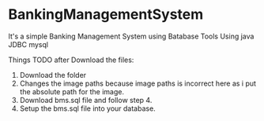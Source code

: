 # BankingManagementSystem

It's a simple Banking Management System using Batabase 
   Tools Using 
         java
         JDBC
         mysql

Things TODO after Download the files:
   1. Download the folder
   2. Changes the image paths because image paths is incorrect here as i put the absolute path for the image. 
   3. Download bms.sql file and follow step 4.
   4. Setup the bms.sql file into your database. 
   




   

